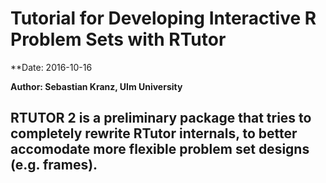 # Tutorial for Developing Interactive R Problem Sets with RTutor

**Date: 2016-10-16

**Author: Sebastian Kranz, Ulm University** 


## RTUTOR 2 is a preliminary package that tries to completely rewrite RTutor internals, to better accomodate more flexible problem set designs (e.g. frames).

